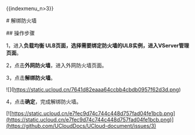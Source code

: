 {{indexmenu_n>3}}

\# 解绑防火墙

\#\# 操作步骤

1，进入**负载均衡 ULB页面，**选择需要绑定防火墙的ULB实例，进入**VServer管理页面**。

2，点击**外网防火墙**，进入外网防火墙页面。

3，点击**解绑防火墙**。

\!\[\](<https://static.ucloud.cn/7641d82eaaa64ccbb4cbdb0957f62d3d.png>)

4，点击**确定**，完成解绑防火墙。

[![https://static.ucloud.cn/e7fec9d74c744c448d757fad04fe1bcb.png](https://static.ucloud.cn/e7fec9d74c744c448d757fad04fe1bcb.png)](https://github.com/UCloudDocs/UCloud-document/issues/3)
